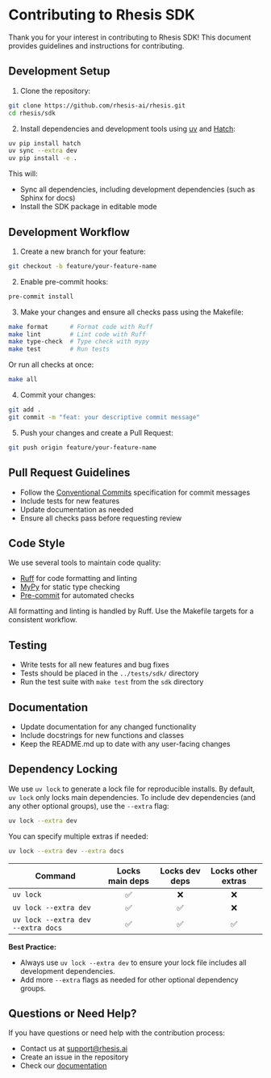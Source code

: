 # Contributing to Rhesis SDK

Thank you for your interest in contributing to Rhesis SDK! This document provides guidelines and instructions for contributing.

## Development Setup

1. Clone the repository:
```bash
git clone https://github.com/rhesis-ai/rhesis.git
cd rhesis/sdk
```

2. Install dependencies and development tools using [uv](https://github.com/astral-sh/uv) and [Hatch](https://hatch.pypa.io/):
```bash
uv pip install hatch
uv sync --extra dev
uv pip install -e .
```
This will:
- Sync all dependencies, including development dependencies (such as Sphinx for docs)
- Install the SDK package in editable mode

## Development Workflow

1. Create a new branch for your feature:
```bash
git checkout -b feature/your-feature-name
```

2. Enable pre-commit hooks:
```bash
pre-commit install
```

3. Make your changes and ensure all checks pass using the Makefile:
```bash
make format      # Format code with Ruff
make lint        # Lint code with Ruff
make type-check  # Type check with mypy
make test        # Run tests
```
Or run all checks at once:
```bash
make all
```

4. Commit your changes:
```bash
git add .
git commit -m "feat: your descriptive commit message"
```

5. Push your changes and create a Pull Request:
```bash
git push origin feature/your-feature-name
```

## Pull Request Guidelines

- Follow the [Conventional Commits](https://www.conventionalcommits.org/) specification for commit messages
- Include tests for new features
- Update documentation as needed
- Ensure all checks pass before requesting review

## Code Style

We use several tools to maintain code quality:
- [Ruff](https://docs.astral.sh/ruff/) for code formatting and linting
- [MyPy](https://mypy.readthedocs.io/) for static type checking
- [Pre-commit](https://pre-commit.com/) for automated checks

All formatting and linting is handled by Ruff. Use the Makefile targets for a consistent workflow.

## Testing

- Write tests for all new features and bug fixes
- Tests should be placed in the `../tests/sdk/` directory
- Run the test suite with `make test` from the `sdk` directory

## Documentation

- Update documentation for any changed functionality
- Include docstrings for new functions and classes
- Keep the README.md up to date with any user-facing changes

## Dependency Locking

We use `uv lock` to generate a lock file for reproducible installs. By default, `uv lock` only locks main dependencies. To include dev dependencies (and any other optional groups), use the `--extra` flag:

```bash
uv lock --extra dev
```

You can specify multiple extras if needed:
```bash
uv lock --extra dev --extra docs
```

| Command                                 | Locks main deps | Locks dev deps | Locks other extras |
|------------------------------------------|:--------------:|:--------------:|:------------------:|
| `uv lock`                               |      ✅        |      ❌        |        ❌          |
| `uv lock --extra dev`                   |      ✅        |      ✅        |        ❌          |
| `uv lock --extra dev --extra docs`      |      ✅        |      ✅        |        ✅          |

**Best Practice:**
- Always use `uv lock --extra dev` to ensure your lock file includes all development dependencies.
- Add more `--extra` flags as needed for other optional dependency groups.

## Questions or Need Help?

If you have questions or need help with the contribution process:
- Contact us at support@rhesis.ai
- Create an issue in the repository
- Check our [documentation](https://docs.rhesis.ai) 
